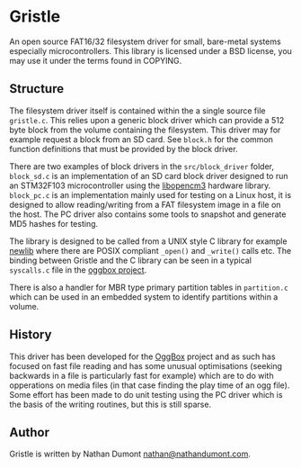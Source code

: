 Gristle
=======

An open source FAT16/32 filesystem driver for small, bare-metal systems especially microcontrollers.
This library is licensed under a BSD license, you may use it under the terms found in COPYING.

Structure
---------

The filesystem driver itself is contained within the a single source file ``gristle.c``.  This
relies upon a generic block driver which can provide a 512 byte block from the volume containing
the filesystem.  This driver may for example request a block from an SD card.  See ``block.h`` for 
the common function definitions that must be provided by the block driver.

There are two examples of block drivers in the ``src/block_driver`` folder, ``block_sd.c`` is an 
implementation of an SD card block driver designed to run an STM32F103 microcontroller using the 
[libopencm3](http://libopencm3.org) hardware library. ``block_pc.c`` is an implementation mainly
used for testing on a Linux host, it is designed to allow reading/writing from a FAT filesystem
image in a file on the host.  The PC driver also contains some tools to snapshot and generate MD5
hashes for testing.

The library is designed to be called from a UNIX style C library for example 
[newlib](http://www.sourceware.org/newlib/) where there are POSIX compliant ``_open()`` and 
``_write()`` calls etc.  The binding between Gristle and the C library can be seen in a typical
``syscalls.c`` file in the 
[oggbox project](https://github.com/hairymnstr/tree/master/src/syscalls.c).

There is also a handler for MBR type primary partition tables in ``partition.c`` which can be used
in an embedded system to identify partitions within a volume.

History
-------

This driver has been developed for the [OggBox](http://oggbox.nathandumont.com) project and as such 
has focused on fast file reading and has some unusual optimisations (seeking backwards in a file is 
particularly fast for example) which are to do with opperations on media files (in that case finding
the play time of an ogg file).  Some effort has been made to do unit testing using the PC driver
which is the basis of the writing routines, but this is still sparse.

Author
------

Gristle is written by Nathan Dumont <nathan@nathandumont.com>.
